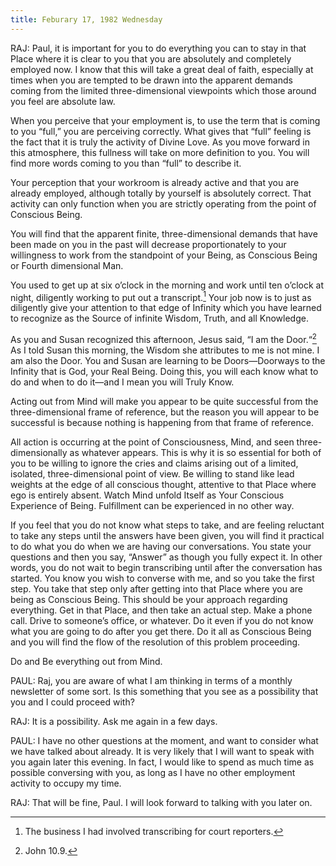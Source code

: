 ```yaml
---
title: Feburary 17, 1982 Wednesday
---
```


RAJ: Paul, it is important for you to do everything you can to stay in that
Place where it is clear to you that you are absolutely and completely employed
now. I know that this will take a great deal of faith, especially at times when
you are tempted to be drawn into the apparent demands coming from the limited
three-dimensional viewpoints which those around you feel are absolute law.

When you perceive that your employment is, to use the term that is coming to
you “full,” you are perceiving correctly. What gives that “full” feeling is the
fact that it is truly the activity of Divine Love. As you move forward in this
atmosphere, this fullness will take on more definition to you. You will find
more words coming to you than “full” to describe it.

Your perception that your workroom is already active and that you are already
employed, although totally by yourself is absolutely correct. That activity can
only function when you are strictly operating from the point of Conscious
Being.

You will find that the apparent finite, three-dimensional demands that have
been made on you in the past will decrease proportionately to your willingness
to work from the standpoint of your Being, as Conscious Being or Fourth
dimensional Man.

You used to get up at six o’clock in the morning and work until ten o’clock at
night, diligently working to put out a transcript.[^1] Your job now is to just as
diligently give your attention to that edge of Infinity which you have learned
to recognize as the Source of infinite Wisdom, Truth, and all Knowledge.

As you and Susan recognized this afternoon, Jesus said, “I am the Door.“[^2] As I
told Susan this morning, the Wisdom she attributes to me is not mine. I am also
the Door. You and Susan are learning to be Doors—Doorways to the Infinity that
is God, your Real Being. Doing this, you will each know what to do and when to
do it—and I mean you will Truly Know.

Acting out from Mind will make you appear to be quite successful from the
three-dimensional frame of reference, but the reason you will appear to be
successful is because nothing is happening from that frame of reference.

All action is occurring at the point of Consciousness, Mind, and seen
three-dimensionally as whatever appears. This is why it is so essential for
both of you to be willing to ignore the cries and claims arising out of a
limited, isolated, three-dimensional point of view. Be willing to stand like
lead weights at the edge of all conscious thought, attentive to that Place
where ego is entirely absent. Watch Mind unfold Itself as Your Conscious
Experience of Being. Fulfillment can be experienced in no other way.

If you feel that you do not know what steps to take, and are feeling reluctant
to take any steps until the answers have been given, you will find it practical
to do what you do when we are having our conversations. You state your
questions and then you say, “Answer” as though you fully expect it. In other
words, you do not wait to begin transcribing until after the conversation has
started. You know you wish to converse with me, and so you take the first step.
You take that step only after getting into that Place where you are being as
Conscious Being. This should be your approach regarding everything. Get in that
Place, and then take an actual step. Make a phone call. Drive to someone’s
office, or whatever. Do it even if you do not know what you are going to do
after you get there. Do it all as Conscious Being and you will find the flow of
the resolution of this problem proceeding.

Do and Be everything out from Mind.

PAUL: Raj, you are aware of what I am thinking in terms of a monthly newsletter
of some sort. Is this something that you see as a possibility that you and I
could proceed with?

RAJ: It is a possibility. Ask me again in a few days.

PAUL: I have no other questions at the moment, and want to consider what we
have talked about already. It is very likely that I will want to speak with you
again later this evening. In fact, I would like to spend as much time as
possible conversing with you, as long as I have no other employment activity to
occupy my time.

RAJ: That will be fine, Paul. I will look forward to talking with you later on.

[^1]: The business I had involved transcribing for court reporters.

[^2]: John 10.9.

